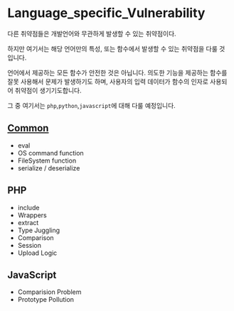 # Language\_specific\_Vulnerability

다른 취약점들은 개발언어와 무관하게 발생할 수 있는 취약점이다.

하지만 여기서는 해당 언어만의 특성, 또는 함수에서 발생할 수 있는 취약점을 다룰 것 입니다.

언어에서 제공하는 모든 함수가 안전한 것은 아닙니다. 의도한 기능을 제공하는 함수를 잘못 사용해서 문제가 발생하기도 하며, 사용자의 입력 데이터가 함수의 인자로 사용되어 취약점이 생기기도합니다.

그 중 여기서는 `php`,`python`,`javascript`에 대해 다룰 예정입니다.

## [Common](common.md)

* eval
* OS command function
* FileSystem function
* serialize / deserialize

## PHP

* include
* Wrappers
* extract
* Type Juggling
* Comparison
* Session
* Upload Logic

## JavaScript

* Comparision Problem
* Prototype Pollution

